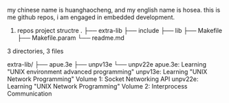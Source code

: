 my chinese name is huanghaocheng, and my english name is hosea.
this is me github repos, i am engaged in embedded development.

1. repos project structre
.
├── extra-lib
├── include
├── lib
├── Makefile
├── Makefile.param
└── readme.md

3 directories, 3 files

extra-lib/
├── apue.3e
├── unpv13e
└── unpv22e
apue.3e: Learning "UNIX environment advanced programming"
unpv13e: Learning "UNIX Network Programming" Volume 1: Socket Networking API
unpv22e: Learning "UNIX Network Programming" Volume 2: Interprocess Communication

